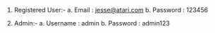 1. Registered User:-
   a. Email     : jesse@atari.com
   b. Password  : 123456

2. Admin:-
   a. Username  : admin
   b. Password  : admin123
